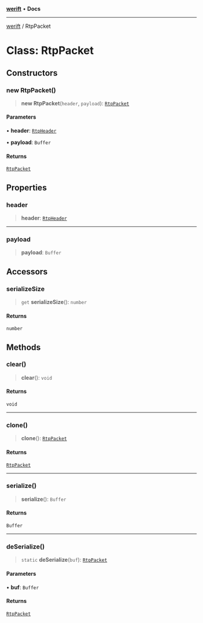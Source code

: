 [**werift**](../README.md) • **Docs**

***

[werift](../globals.md) / RtpPacket

# Class: RtpPacket

## Constructors

### new RtpPacket()

> **new RtpPacket**(`header`, `payload`): [`RtpPacket`](RtpPacket.md)

#### Parameters

• **header**: [`RtpHeader`](RtpHeader.md)

• **payload**: `Buffer`

#### Returns

[`RtpPacket`](RtpPacket.md)

## Properties

### header

> **header**: [`RtpHeader`](RtpHeader.md)

***

### payload

> **payload**: `Buffer`

## Accessors

### serializeSize

> `get` **serializeSize**(): `number`

#### Returns

`number`

## Methods

### clear()

> **clear**(): `void`

#### Returns

`void`

***

### clone()

> **clone**(): [`RtpPacket`](RtpPacket.md)

#### Returns

[`RtpPacket`](RtpPacket.md)

***

### serialize()

> **serialize**(): `Buffer`

#### Returns

`Buffer`

***

### deSerialize()

> `static` **deSerialize**(`buf`): [`RtpPacket`](RtpPacket.md)

#### Parameters

• **buf**: `Buffer`

#### Returns

[`RtpPacket`](RtpPacket.md)
